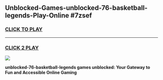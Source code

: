 
## Unblocked-Games-unblocked-76-basketball-legends-Play-Online #7zsef
<h3>
<a href="https://news.freeplayer.one?title=unblocked-76-basketball-legends&ref=3">CLICK TO PLAY</a></h3>
<hr>

<h3>
<a href="https://news.freeplayer.one?title=unblocked-76-basketball-legends&ref=3">CLICK 2 PLAY</a>
  
</h3>

<a href="https://news.freeplayer.one?title=unblocked-76-basketball-legends&ref=3"><img src="https://clearcache.store/games.png"></a>


**unblocked-76-basketball-legends games unblocked: Your Gateway to Fun and Accessible Online Gaming**
